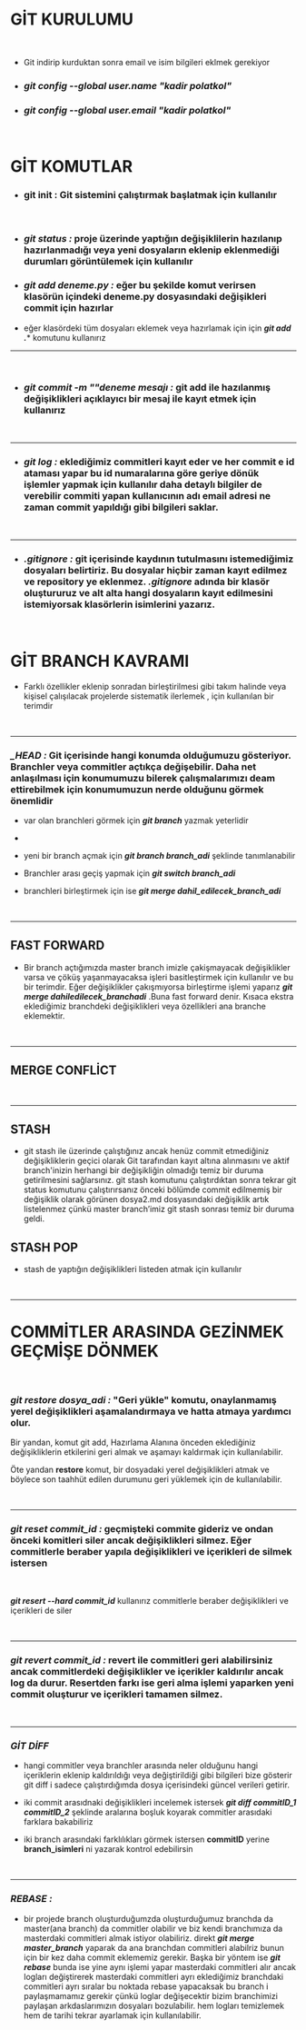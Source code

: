 # GİT KURULUMU
<br>

- Git indirip kurduktan sonra email ve isim bilgileri eklmek gerekiyor

- ### ***git config --global user.name "kadir polatkol"***

- ### ***git config --global user.email "kadir polatkol"***


<br>

# GİT KOMUTLAR


- ### **git init** : Git sistemini çalıştırmak başlatmak için kullanılır
<br>

- ### ***git status :*** proje üzerinde yaptığın değişiklilerin hazılanıp hazırlanmadığı veya yeni dosyaların eklenip eklenmediği durumları görüntülemek için kullanılır 


- ### ***git add deneme.py :***  eğer bu şekilde komut verirsen klasörün içindeki deneme.py dosyasındaki değişikleri commit için hazırlar 
- eğer klasördeki tüm dosyaları eklemek veya hazırlamak için  için ***git add .**** komutunu kullanırız

<hr><br>

- ### ***git commit -m ""deneme mesajı :***  git add ile hazılanmış değişiklikleri açıklayıcı bir mesaj ile kayıt etmek için kullanırız 
<br><hr>

- ### ***git log :***  eklediğimiz commitleri kayıt eder ve her commit e id ataması yapar bu id numaralarına göre geriye dönük işlemler yapmak için kullanılır daha detaylı bilgiler de verebilir commiti yapan kullanıcının adı email adresi ne zaman commit yapıldığı gibi bilgileri saklar.
  
<br><hr>


- ### ***.gitignore :*** git içerisinde kaydının tutulmasını **istemediğimiz** dosyaları belirtiriz. Bu dosyalar hiçbir zaman kayıt edilmez ve repository ye eklenmez. *.gitignore* adında  bir klasör oluştururuz ve alt alta hangi dosyaların kayıt edilmesini istemiyorsak klasörlerin isimlerini yazarız.

<br>

# GİT BRANCH KAVRAMI

- Farklı özellikler eklenip sonradan birleştirilmesi gibi takım halinde veya kişisel çalışılacak projelerde sistematik ilerlemek , için kullanılan bir terimdir 

<br><hr>  

### ***_HEAD :*** Git içerisinde hangi konumda olduğumuzu gösteriyor. Branchler veya commitler  açtıkça değişebilir. Daha net anlaşılması için konumumuzu bilerek çalışmalarımızı deam ettirebilmek için konumumuzun nerde olduğunu görmek önemlidir

- var olan branchleri görmek için ***git branch*** yazmak yeterlidir
- 

- yeni bir branch açmak için ***git branch branch_adi*** şeklinde tanımlanabilir

- Branchler arası geçiş yapmak için ***git switch branch_adi***

- branchleri birleştirmek için ise ***git merge dahil_edilecek_branch_adi***

<br><hr>

## FAST FORWARD

- Bir branch açtığımızda master branch imizle çakişmayacak değişiklikler varsa ve çöküş yaşanmayacaksa işleri basitleştirmek için kullanılır ve bu bir terimdir. Eğer değişiklikler çakışmıyorsa birleştirme işlemi yaparız ***git merge dahiledilecek_branchadi*** .Buna fast forward denir. Kısaca ekstra eklediğimiz branchdeki değişiklikleri veya özellikleri  ana branche eklemektir.

<br><hr>


## MERGE CONFLİCT

<br><hr>

## STASH

- git stash ile üzerinde çalıştığınız ancak henüz commit etmediğiniz değişikliklerin geçici olarak Git tarafından kayıt altına alınmasını ve aktif branch'inizin herhangi bir değişikliğin olmadığı temiz bir duruma getirilmesini sağlarsınız. git stash komutunu çalıştırdıktan sonra tekrar git status komutunu çalıştırırsanız önceki bölümde commit edilmemiş bir değişiklik olarak görünen dosya2.md dosyasındaki değişiklik artık listelenmez çünkü master branch’imiz git stash sonrası temiz bir duruma geldi.

## STASH POP 

- stash de yaptığın değişiklikleri listeden atmak için kullanılır

<br><hr>



# COMMİTLER ARASINDA GEZİNMEK GEÇMİŞE DÖNMEK

<br>

### ***git restore dosya_adi :*** "Geri yükle" komutu, onaylanmamış yerel değişiklikleri aşamalandırmaya ve hatta atmaya yardımcı olur. 
Bir yandan, komut git add, Hazırlama Alanına önceden eklediğiniz değişikliklerin etkilerini geri almak ve aşamayı kaldırmak için kullanılabilir.

Öte yandan **restore** komut, bir dosyadaki yerel değişiklikleri atmak ve böylece son taahhüt edilen durumunu geri yüklemek için de kullanılabilir.

<br><hr>


### ***git reset commit_id :*** geçmişteki commite gideriz ve ondan önceki komitleri siler ancak değişiklikleri silmez. Eğer commitlerle beraber yapıla değişiklikleri ve içerikleri de silmek istersen
<br>

***git resert --hard commit_id*** kullanırız commitlerle beraber değişiklikleri ve içerikleri de siler

<br><hr>

### ***git revert commit_id :*** revert ile commitleri geri alabilirsiniz ancak commitlerdeki değişiklikler ve içerikler kaldırılır ancak log da  durur. Resertden farkı ise geri alma işlemi yaparken yeni commit oluşturur ve içerikleri tamamen silmez.

<br><hr>


### ***GİT DİFF***

- hangi commitler veya branchler arasında neler olduğunu hangi içeriklerin eklenip kaldırıldığı veya değiştirildiği gibi bilgileri bize gösterir git diff i sadece çalıştırdığımda dosya içerisindeki güncel verileri getirir.

- iki commit arasıdnaki değişiklikleri incelemek istersek ***git diff commitID_1 commitID_2*** şeklinde aralarına boşluk koyarak commitler arasıdaki farklara bakabiliriz

- iki branch arasındaki farklılıkları görmek istersen **commitID** yerine **branch_isimleri** ni yazarak kontrol edebilirsin  

<br><hr>


### ***REBASE :***

- bir projede branch oluşturduğumzda oluşturduğumuz branchda da master(ana branch) da commitler olabilir ve biz kendi branchımıza da masterdaki commitleri almak istiyor olabiliriz. direkt ***git merge master_branch*** yaparak da ana branchdan commitleri alabilriz bunun için bir kez daha commit eklememiz gerekir. Başka bir yöntem ise ***git rebase*** bunda ise yine aynı işlemi yapar masterdaki commitleri alır ancak logları değiştirerek masterdaki commitleri ayrı eklediğimiz branchdaki commitleri ayrı sıralar bu noktada rebase yapacaksak bu branch i paylaşmamamız gerekir çünkü loglar değişecektir bizim branchimizi paylaşan arkdaslarımızın dosyaları bozulabilir. hem logları temizlemek hem de tarihi tekrar ayarlamak için kullanılabilir.